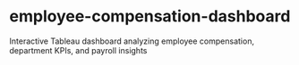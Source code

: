 # employee-compensation-dashboard
Interactive Tableau dashboard analyzing employee compensation, department KPIs, and payroll insights 
